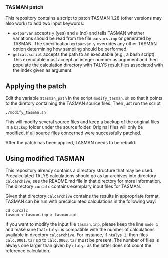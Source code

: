 ### TASMAN patch

This repository contains a script to patch TASMAN 1.28 (other versions
may also work)
to add two input keywords:

* `extparvar` accepts `y` (yes) and `n` (no) and tells TASMAN whether
  variations should be read from the file `parvars.inp` or generated
  by TASMAN. The specification `extparvar y` overrides any other
  TASMAN option determining how sampling should be performed.
* `getcalcscript` accepts the path to an executable (e.g., a bash script)
  This executable must accept an integer number as argument and 
  then populate the calculation directory with TALYS result files
  associated with the index given as argument.

## Applying the patch

Edit the variable `$tasman_path` in the script `modify_tasman.sh` so
that it points to the diretory containing the TASMAN source files.
Then just run the script
```
./modify_tasman.sh
```
This will modify several source files and keep a backup of the original
files in a `backup` folder under the source folder.
Original files will only be modified, if all source files concerned
were successfully patched.

After the patch has been applied, TASMAN needs to be rebuild.

## Using modified TASMAN

This repository already contains a directory structure that may be used.
Precalculated TALYS calculations should go as tar archives into directory
`calcarchive`, see the README.md file in that directory for more information.
The directory `curcalc` contains exemplary input files for TASMAN.

Given that directory `calcarchive` contains the results in appropriate format,
TASMAN can be run with precalculated calculations in the following way:

```
cd curcalc
tasman < tasman.inp > tasman.out 
```

If you want to modify the input file `tasman.inp`, please keep the line
`mode 1` and make sure that `ntalys` is compatible with the number of
calculations available in directory `calcarchive`.
For instance, if `ntalys 2`, then files `calc.0001.tar` up to 
`calc.0003.tar` must be present. 
The number of files is always one larger than given by `ntalys` as the 
latter does not count the reference calculation.

  
